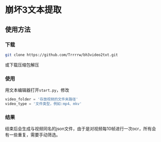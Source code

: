 # 崩坏3文本提取

## 使用方法
### 下载
```bash
git clone https://github.com/Trrrrw/bh3video2txt.git
```
或下载压缩包解压

### 使用
用文本编辑器打开`start.py`，修改
```python
video_folder = '存放视频的文件夹路径'
video_type = '文件类型，例如:mp4、mkv'
```

### 结果
结束后会生成与视频同名的json文件，由于是对视频每10帧进行一次ocr，所有会有一些重复，需要手动筛选。